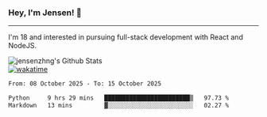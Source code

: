 ### Hey, I'm Jensen! 👋

---

I'm 18 and interested in pursuing full-stack development with React and NodeJS.

![jensenzhng's Github Stats](https://github-readme-stats.vercel.app/api?username=jensenzhng&theme=dark&show_icons=true&count_private=true)
<br />
[![wakatime](https://wakatime.com/badge/user/cbfc263d-3611-4e36-8278-8fad45fe3f62.svg)](https://wakatime.com/@cbfc263d-3611-4e36-8278-8fad45fe3f62)

<!--START_SECTION:waka-->

```txt
From: 08 October 2025 - To: 15 October 2025

Python     9 hrs 29 mins   ████████████████████████▒   97.73 %
Markdown   13 mins         ▓░░░░░░░░░░░░░░░░░░░░░░░░   02.27 %
```

<!--END_SECTION:waka-->
